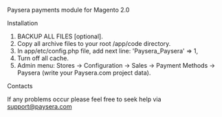 Paysera payments module for Magento 2.0

Installation

1. BACKUP ALL FILES [optional].
2. Copy all archive files to your root /app/code directory. 
3. In app/etc/config.php file, add next line: 'Paysera_Paysera' => 1,
4. Turn off all cache.
5. Admin menu: Stores -> Configuration -> Sales -> Payment Methods -> Paysera (write your Paysera.com project data).

Contacts

If any problems occur please feel free to seek help via support@paysera.com